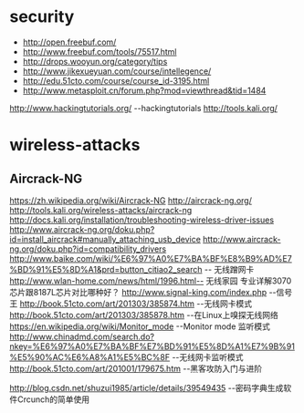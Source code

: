 # security
 * http://open.freebuf.com/
 * http://www.freebuf.com/tools/75517.html
 * http://drops.wooyun.org/category/tips
 * http://www.jikexueyuan.com/course/intellegence/
 * http://edu.51cto.com/course/course_id-3195.html
 * http://www.metasploit.cn/forum.php?mod=viewthread&tid=1484
 
  
http://www.hackingtutorials.org/  --hackingtutorials
http://tools.kali.org/

# wireless-attacks

## Aircrack-NG

https://zh.wikipedia.org/wiki/Aircrack-NG
http://aircrack-ng.org/
http://tools.kali.org/wireless-attacks/aircrack-ng
http://docs.kali.org/installation/troubleshooting-wireless-driver-issues
http://www.aircrack-ng.org/doku.php?id=install_aircrack#manually_attaching_usb_device
http://www.aircrack-ng.org/doku.php?id=compatibility_drivers
http://www.baike.com/wiki/%E6%97%A0%E7%BA%BF%E8%B9%AD%E7%BD%91%E5%8D%A1&prd=button_citiao2_search  -- 无线蹭网卡
http://www.wlan-home.com/news/html/1996.html-- 无线家园 专业详解3070芯片跟8187L芯片对比哪种好？
http://www.signal-king.com/index.php --信号王
http://book.51cto.com/art/201303/385874.htm  --无线网卡模式
http://book.51cto.com/art/201303/385878.htm  --在Linux上嗅探无线网络
https://en.wikipedia.org/wiki/Monitor_mode   --Monitor mode 监听模式
http://www.chinadmd.com/search.do?nkey=%E6%97%A0%E7%BA%BF%E7%BD%91%E5%8D%A1%E7%9B%91%E5%90%AC%E6%A8%A1%E5%BC%8F      --无线网卡监听模式
http://book.51cto.com/art/201001/179675.htm  --黑客攻防入门与进阶 

http://blog.csdn.net/shuzui1985/article/details/39549435   --密码字典生成软件Crcunch的简单使用
